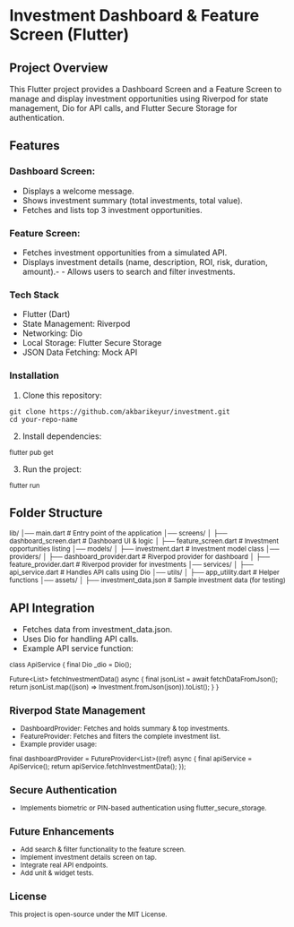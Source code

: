# Investment Dashboard & Feature Screen (Flutter)

## Project Overview

This Flutter project provides a Dashboard Screen and a Feature Screen to manage and display investment opportunities using Riverpod for state management, Dio for API calls, and Flutter Secure Storage for authentication.

## Features

### Dashboard Screen:
- Displays a welcome message.
- Shows investment summary (total investments, total value).
- Fetches and lists top 3 investment opportunities.

### Feature Screen:
- Fetches investment opportunities from a simulated API.
- Displays investment details (name, description, ROI, risk, duration, amount).- - Allows users to search and filter investments.

### Tech Stack
- Flutter (Dart)
- State Management: Riverpod
- Networking: Dio
- Local Storage: Flutter Secure Storage
- JSON Data Fetching: Mock API

### Installation
1. Clone this repository:
```
git clone https://github.com/akbarikeyur/investment.git
cd your-repo-name
```

2. Install dependencies:
<sub>
flutter pub get
</sub>

3. Run the project:

<sub>flutter run</sub>

## Folder Structure
<sub>
lib/
│── main.dart                  # Entry point of the application
│── screens/
│   ├── dashboard_screen.dart   # Dashboard UI & logic
│   ├── feature_screen.dart     # Investment opportunities listing
│── models/
│   ├── investment.dart         # Investment model class
│── providers/
│   ├── dashboard_provider.dart # Riverpod provider for dashboard
│   ├── feature_provider.dart   # Riverpod provider for investments
│── services/
│   ├── api_service.dart        # Handles API calls using Dio
│── utils/
│   ├── app_utility.dart        # Helper functions
│── assets/
│   ├── investment_data.json    # Sample investment data (for testing)
</sub>

## API Integration
- Fetches data from investment_data.json.
- Uses Dio for handling API calls.
- Example API service function:
<sub>
class ApiService {
  final Dio _dio = Dio();

  Future<List<Investment>> fetchInvestmentData() async {
    final jsonList = await fetchDataFromJson();
    return jsonList.map((json) => Investment.fromJson(json)).toList();
  }
}
</sub>

## Riverpod State Management
- DashboardProvider: Fetches and holds summary & top investments.
- FeatureProvider: Fetches and filters the complete investment list.
- Example provider usage:

final dashboardProvider = FutureProvider<List<Investment>>((ref) async {
  final apiService = ApiService();
  return apiService.fetchInvestmentData();
});

## Secure Authentication
- Implements biometric or PIN-based authentication using flutter_secure_storage.

## Future Enhancements
- Add search & filter functionality to the feature screen.
- Implement investment details screen on tap.
- Integrate real API endpoints.
- Add unit & widget tests.

## License

This project is open-source under the MIT License.
